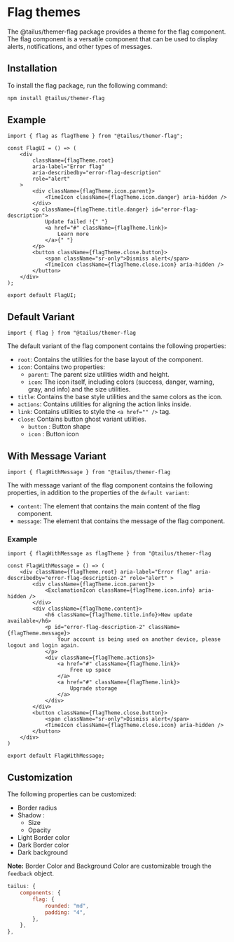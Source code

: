 # Flag themes

The @tailus/themer-flag package provides a theme for the flag component. The flag component is a versatile component that can be used to display alerts, notifications, and other types of messages.

## Installation

To install the flag package, run the following command:

```bash
npm install @tailus/themer-flag
```

## Example

```tsx
import { flag as flagTheme } from "@tailus/themer-flag";

const FlagUI = () => (
    <div
        className={flagTheme.root}
        aria-label="Error flag"
        aria-describedby="error-flag-description"
        role="alert"
    >
        <div className={flagTheme.icon.parent}>
            <TimeIcon className={flagTheme.icon.danger} aria-hidden />
        </div>
        <p className={flagTheme.title.danger} id="error-flag-description">
            Update failed !{" "}
            <a href="#" className={flagTheme.link}>
                Learn more
            </a>{" "}
        </p>
        <button className={flagTheme.close.button}>
            <span className="sr-only">Dismiss alert</span>
            <TimeIcon className={flagTheme.close.icon} aria-hidden />
        </button>
    </div>
);

export default FlagUI;
```

## Default Variant

`import { flag } from "@tailus/themer-flag`

The default variant of the flag component contains the following properties:

-   `root`: Contains the utilities for the base layout of the component.
-   `icon`: Contains two properties:
    -   `parent`: The parent size utilities width and height.
    -   `icon`: The icon itself, including colors (success, danger, warning, gray, and info) and the size utilities.
-   `title`: Contains the base style utilities and the same colors as the icon.
-   `actions`: Contains utilities for aligning the action links inside.
-   `link`: Contains utilities to style the `<a href="" />` tag.
-   `close`: Contains button ghost variant utilities.
    -   `button` : Button shape
    -   `icon` : Button icon

## With Message Variant

`import { flagWithMessage } from "@tailus/themer-flag`

The with message variant of the flag component contains the following properties, in addition to the properties of the `default variant`:

-   `content`: The element that contains the main content of the flag component.
-   `message`: The element that contains the message of the flag component.

### Example

```tsx
import { flagWithMessage as flagTheme } from "@tailus/themer-flag

const FlagWithMessage = () => (
    <div className={flagTheme.root} aria-label="Error flag" aria-describedby="error-flag-description-2" role="alert" >
        <div className={flagTheme.icon.parent}>
            <ExclamationIcon className={flagTheme.icon.info} aria-hidden />
        </div>
        <div className={flagTheme.content}>
            <h6 className={flagTheme.title.info}>New update available</h6>
            <p id="error-flag-description-2" className={flagTheme.message}>
                Your account is being used on another device, please logout and login again.
            </p>
            <div className={flagTheme.actions}>
                <a href="#" className={flagTheme.link}>
                    Free up space
                </a>
                <a href="#" className={flagTheme.link}>
                    Upgrade storage
                </a>
            </div>
        </div>
        <button className={flagTheme.close.button}>
            <span className="sr-only">Dismiss alert</span>
            <TimeIcon className={flagTheme.close.icon} aria-hidden />
        </button>
    </div>
)

export default FlagWithMessage;
```

## Customization

The following properties can be customized:

-   Border radius
-   Shadow :
    -   Size
    -   Opacity
-   Light Border color
-   Dark Border color
-   Dark background

**Note:** Border Color and Background Color are customizable trough the `feedback` object.

```js
tailus: {
    components: {
        flag: {
            rounded: "md",
            padding: "4",
        },
    },
},
```
